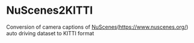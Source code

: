 # NuScenes2KITTI
Conversion of camera captions of [NuScenes](https://github.com/nutonomy/nuscenes-devkit)(https://www.nuscenes.org/) auto driving dataset to KITTI format
